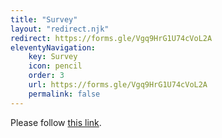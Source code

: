 ```yaml
---
title: "Survey"
layout: "redirect.njk"
redirect: https://forms.gle/Vgq9HrG1U74cVoL2A
eleventyNavigation:
    key: Survey
    icon: pencil
    order: 3
    url: https://forms.gle/Vgq9HrG1U74cVoL2A
    permalink: false
---
```

<!--
*Interested in joining the LASA Surveyor and helping write surveys? Come to a meeting in Mr. Word’s room (T214) on Fridays at lunch!
More information can be found <a href="https://docs.google.com/document/d/1jQ3OzFKKV9872uqK52Lf_0avonWVqBc7WB-GBojlga0/" target="_blank">here.</a>*
<iframe class="form" src="https://docs.google.com/forms/d/e/1FAIpQLSe5j9IT4G_7cg0Mw6zLyiluGOelWEXv5FWl_MX7LKjAnoEjRw/viewform?embedded=true" width="100%" height="450px" frameborder="0" scrolling="no" marginheight="0" marginwidth="0">Loading…</iframe>
-->
<p>Please follow <a href='https://forms.gle/Vgq9HrG1U74cVoL2A'>this link</a>.</p>